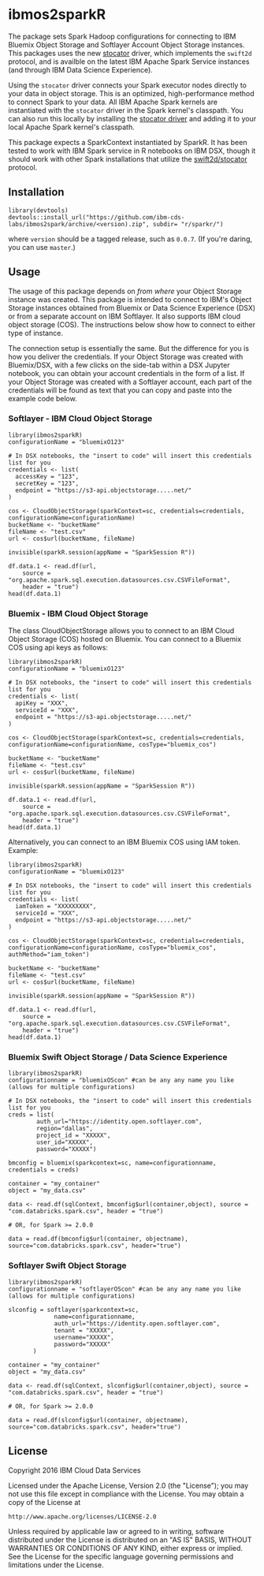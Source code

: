 # ibmos2sparkR

The package sets Spark Hadoop configurations for connecting to
IBM Bluemix Object Storage and Softlayer Account Object Storage instances. This packages uses the new [stocator](https://github.com/SparkTC/stocator) driver, which implements the `swift2d` protocol, and is availble
on the latest IBM Apache Spark Service instances (and through IBM Data Science Experience).

Using the `stocator` driver connects your Spark executor nodes directly
to your data in object storage.
This is an optimized, high-performance method to connect Spark to your data. All IBM Apache Spark kernels
are instantiated with the `stocator` driver in the Spark kernel's classpath.
You can also run this locally by installing the [stocator driver](https://github.com/SparkTC/stocator)
and adding it to your local Apache Spark kernel's classpath.


This package expects a SparkContext instantiated by SparkR. It has been tested to work with
IBM Spark service in R notebooks on IBM DSX, though it should work with other Spark installations
that utilize the [swift2d/stocator](https://github.com/SparkTC/stocator) protocol.


## Installation

    library(devtools)
    devtools::install_url("https://github.com/ibm-cds-labs/ibmos2spark/archive/<version).zip", subdir= "r/sparkr/")

where `version` should be a tagged release, such as `0.0.7`. (If you're daring, you can use `master`.)

## Usage

The usage of this package depends on *from where* your Object Storage instance was created. This package
is intended to connect to IBM's Object Storage instances obtained from Bluemix or Data Science Experience
(DSX) or from a separate account on IBM Softlayer. It also supports IBM cloud object storage (COS). The
instructions below show how to connect to either type of instance.

The connection setup is essentially the same. But the difference for you is how you deliver the
credentials. If your Object Storage was created with Bluemix/DSX, with a few clicks on the side-tab
within a DSX Jupyter notebook, you can obtain your account credentials in the form of a list.
If your Object Storage was created with a Softlayer account, each part of the credentials will
be found as text that you can copy and paste into the example code below.

### Softlayer - IBM Cloud Object Storage
    library(ibmos2sparkR)
    configurationName = "bluemixO123"

    # In DSX notebooks, the "insert to code" will insert this credentials list for you
    credentials <- list(
      accessKey = "123",
      secretKey = "123",
      endpoint = "https://s3-api.objectstorage.....net/"
    )

    cos <- CloudObjectStorage(sparkContext=sc, credentials=credentials, configurationName=configurationName)
    bucketName <- "bucketName"
    fileName <- "test.csv"
    url <- cos$url(bucketName, fileName)

    invisible(sparkR.session(appName = "SparkSession R"))

    df.data.1 <- read.df(url,
        source = "org.apache.spark.sql.execution.datasources.csv.CSVFileFormat",
        header = "true")
    head(df.data.1)

### Bluemix - IBM Cloud Object Storage
The class CloudObjectStorage allows you to connect to an IBM Cloud Object Storage (COS) hosted on Bluemix. You can connect to
a Bluemix COS using api keys as follows:

    library(ibmos2sparkR)
    configurationName = "bluemixO123"

    # In DSX notebooks, the "insert to code" will insert this credentials list for you
    credentials <- list(
      apiKey = "XXX",
      serviceId = "XXX",
      endpoint = "https://s3-api.objectstorage.....net/"
    )

    cos <- CloudObjectStorage(sparkContext=sc, credentials=credentials, configurationName=configurationName, cosType="bluemix_cos")

    bucketName <- "bucketName"
    fileName <- "test.csv"
    url <- cos$url(bucketName, fileName)

    invisible(sparkR.session(appName = "SparkSession R"))

    df.data.1 <- read.df(url,
        source = "org.apache.spark.sql.execution.datasources.csv.CSVFileFormat",
        header = "true")
    head(df.data.1)

Alternatively, you can connect to an IBM Bluemix COS using IAM token. Example:

    library(ibmos2sparkR)
    configurationName = "bluemixO123"

    # In DSX notebooks, the "insert to code" will insert this credentials list for you
    credentials <- list(
      iamToken = "XXXXXXXXX",
      serviceId = "XXX",
      endpoint = "https://s3-api.objectstorage.....net/"
    )

    cos <- CloudObjectStorage(sparkContext=sc, credentials=credentials, configurationName=configurationName, cosType="bluemix_cos", authMethod="iam_token")

    bucketName <- "bucketName"
    fileName <- "test.csv"
    url <- cos$url(bucketName, fileName)

    invisible(sparkR.session(appName = "SparkSession R"))

    df.data.1 <- read.df(url,
        source = "org.apache.spark.sql.execution.datasources.csv.CSVFileFormat",
        header = "true")
    head(df.data.1)

### Bluemix Swift Object Storage / Data Science Experience

    library(ibmos2sparkR)
    configurationname = "bluemixOScon" #can be any any name you like (allows for multiple configurations)

    # In DSX notebooks, the "insert to code" will insert this credentials list for you
    creds = list(
            auth_url="https://identity.open.softlayer.com",
            region="dallas",
            project_id = "XXXXX",
            user_id="XXXXX",
            password="XXXXX")

    bmconfig = bluemix(sparkcontext=sc, name=configurationname, credentials = creds)

    container = "my_container"
    object = "my_data.csv"

    data <- read.df(sqlContext, bmconfig$url(container,object), source = "com.databricks.spark.csv", header = "true")

    # OR, for Spark >= 2.0.0

    data = read.df(bmconfig$url(container, objectname), source="com.databricks.spark.csv", header="true")


### Softlayer Swift Object Storage

    library(ibmos2sparkR)
    configurationname = "softlayerOScon" #can be any any name you like (allows for multiple configurations)

    slconfig = softlayer(sparkcontext=sc,
                 name=configurationname,
                 auth_url="https://identity.open.softlayer.com",
                 tenant = "XXXXX",
                 username="XXXXX",
                 password="XXXXX"
           )

    container = "my_container"
    object = "my_data.csv"

    data <- read.df(sqlContext, slconfig$url(container,object), source = "com.databricks.spark.csv", header = "true")

    # OR, for Spark >= 2.0.0

    data = read.df(slconfig$url(container, objectname), source="com.databricks.spark.csv", header="true")

## License

Copyright 2016 IBM Cloud Data Services

Licensed under the Apache License, Version 2.0 (the "License");
you may not use this file except in compliance with the License.
You may obtain a copy of the License at

    http://www.apache.org/licenses/LICENSE-2.0

Unless required by applicable law or agreed to in writing, software
distributed under the License is distributed on an "AS IS" BASIS,
WITHOUT WARRANTIES OR CONDITIONS OF ANY KIND, either express or implied.
See the License for the specific language governing permissions and
limitations under the License.
